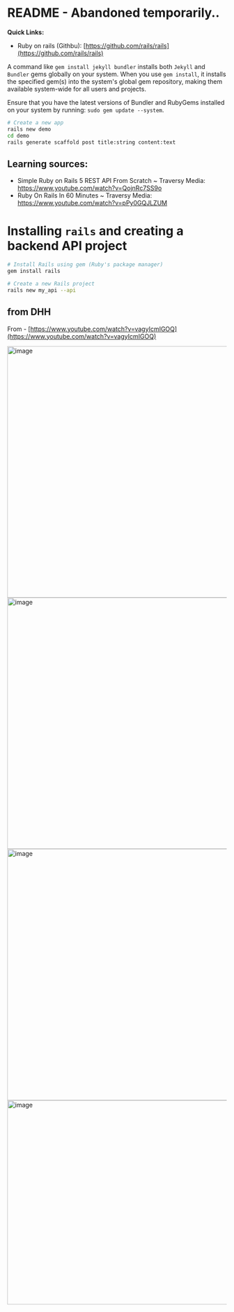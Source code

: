 # README - Abandoned temporarily..

**Quick Links:**
- Ruby on rails (Githbu): [https://github.com/rails/rails](https://github.com/rails/rails)

A command like `gem install jekyll bundler` installs both `Jekyll` and `Bundler` gems globally on your system. When you use `gem install`, it installs the specified gem(s) into the system's global gem repository, making them available system-wide for all users and projects.

Ensure that you have the latest versions of Bundler and RubyGems installed on your system by running:
`sudo gem update --system`. 


```bash
# Create a new app
rails new demo
cd demo
rails generate scaffold post title:string content:text
```

## Learning sources:

- Simple Ruby on Rails 5 REST API From Scratch ~ Traversy Media: https://www.youtube.com/watch?v=QojnRc7SS9o
- Ruby On Rails In 60 Minutes ~ Traversy Media:  https://www.youtube.com/watch?v=pPy0GQJLZUM

# Installing `rails` and creating a backend API project

```bash
# Install Rails using gem (Ruby's package manager)
gem install rails

# Create a new Rails project
rails new my_api --api
```

## from DHH

From - [https://www.youtube.com/watch?v=vagyIcmIGOQ](https://www.youtube.com/watch?v=vagyIcmIGOQ)

<img width="1280" height="576" alt="image" src="https://github.com/user-attachments/assets/4a2a2833-4b31-4f1a-ba27-ed911457c7b2" />

<img width="1280" height="576" alt="image" src="https://github.com/user-attachments/assets/c62c8a9a-c84b-44d3-a1e6-2edad9b062b2" />

<img width="1280" height="576" alt="image" src="https://github.com/user-attachments/assets/7a2709a7-9365-428e-bb4c-513fcbccf894" />

<img width="1280" height="468" alt="image" src="https://github.com/user-attachments/assets/458dbff2-ea0a-4ae3-bff3-9d0848c1566d" />

